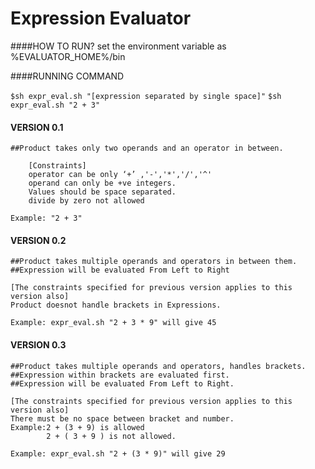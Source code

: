 Expression Evaluator
====================

####HOW TO RUN?
set the environment variable as
    %EVALUATOR_HOME%/bin

####RUNNING COMMAND

`$sh expr_eval.sh "[expression separated by single space]"`
`$sh expr_eval.sh "2 + 3"`

#### VERSION 0.1

    ##Product takes only two operands and an operator in between.

        [Constraints]
        operator can be only ‘+’ ,'-','*','/','^'
        operand can only be +ve integers.
        Values should be space separated.
        divide by zero not allowed

    Example: "2 + 3"


#### VERSION 0.2

    ##Product takes multiple operands and operators in between them.
    ##Expression will be evaluated From Left to Right

    [The constraints specified for previous version applies to this version also]
    Product doesnot handle brackets in Expressions.

    Example: expr_eval.sh "2 + 3 * 9" will give 45

#### VERSION 0.3

    ##Product takes multiple operands and operators, handles brackets.
    ##Expression within brackets are evaluated first.
    ##Expression will be evaluated From Left to Right.

    [The constraints specified for previous version applies to this version also]
    There must be no space between bracket and number.
    Example:2 + (3 + 9) is allowed
            2 + ( 3 + 9 ) is not allowed.

    Example: expr_eval.sh "2 + (3 * 9)" will give 29

